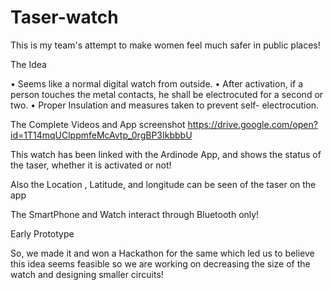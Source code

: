 # Taser-watch
This is my team's attempt to make women feel much safer in public places!

The Idea

• Seems like a normal digital watch from outside.
• After activation, if a person touches the metal contacts, he shall
be electrocuted for a second or two.
• Proper Insulation and measures taken to prevent self-
electrocution.
 
 
The Complete Videos and App screenshot
https://drive.google.com/open?id=1T14mqUClppmfeMcAvtp_0rgBP3IkbbbU
 
This watch has been linked with the Ardinode App, and shows the status of the taser, whether it is activated or not!

Also the Location , Latitude, and longitude can be seen of the taser on the app

The SmartPhone and Watch interact through Bluetooth only!

Early Prototype
 
 


So, we made it and won a Hackathon for the same which led us to believe this idea seems feasible so we are working on decreasing the size of the watch and designing smaller circuits!

